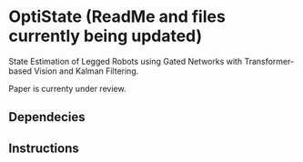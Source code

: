 # OptiState (ReadMe and files currently being updated)
State Estimation of Legged Robots using Gated Networks
with Transformer-based Vision and Kalman Filtering.

Paper is currenty under review.

## Dependecies

## Instructions



